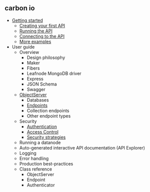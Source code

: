 carbon io
----------

* [Getting started](doc/GettingStarted.md)
  * [Creating your first API](doc/GettingStarted.md#creating-the-api)
  * [Running the API](doc/doc/GettingStarted.md#running-the-api)
  * [Connecting to the API](doc/GettingStarted.md#connecting-to-the-api)
  * [More examples](doc/GettingStarted.md#more-examples)
* User guide
  * Overview
    * Design philosophy 
    * Maker
    * Fibers
    * Leafnode MongoDB driver
    * Express
    * JSON Schema
    * Swagger
  * [ObjectServer](doc/classes/ObjectServer.md)
    * Databases
    * [Endpoints](doc/classes/Endpoint.md)
    * Collection endpoints
    * Other endpoint types
  * Security
    * [Authentication](doc/Authentication.md)
    * [Access Control](doc/AccessControl.md)
    * [Security strategies](doc/SecurityStrategies.md)
  * Running a datanode
  * Auto-generated interactive API documentation (API Explorer)
  * Logging
  * Error handling
  * Production best-practices
  * Class reference
    * ObjectServer
    * Endpoint
    * Authenticator

